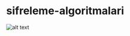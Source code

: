 # sifreleme-algoritmalari

![alt text](https://https://github.com/baspinarenes/sifreleme-algoritmalari/blob/master/sifreleme_algoritmalari.png?raw=true)
